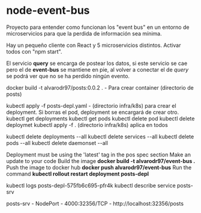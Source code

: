 # node-event-bus

Proyecto para entender como funcionan los "event bus" en un entorno de microservicios para que la perdida de información sea mínima.

Hay un pequeño cliente con React y 5 microservicios distintos. Activar todos con "npm start".

El servicio **query** se encarga de postear los datos, si este servicio se cae pero el de **event-bus** se mantiene en pie, al volver a conectar el de *query* se podrá ver que no se ha perdido ningún evento.

docker build -t alvarodr97/posts:0.0.2 . - Para crear container (directorio de posts)

kubectl apply -f posts-depl.yaml - (directorio infra/k8s) para crear el deployment. Si borras el pod, deployment se encargará de crear otro.
kubectl get deployments
kubectl get pods
kubectl delete pod
kubectl delete deploymet
kubectl apply -f . (directorio infra/k8s) aplica en todos

kubectl delete deployments --all
kubectl delete services --all
kubectl delete pods --all
kubectl delete daemonset --all

Deployment must be using the 'latest' tag in the pos spec section
Make an update to your code
Build the image **docker build -t alvarodr97/event-bus .**
Push the image to docker hub **docker push alvarodr97/event-bus**
Run the command **kubectl rollout restart deployment posts-depl**

kubectl logs posts-depl-575fb6c695-pfr4k
kubectl describe service posts-srv

posts-srv - NodePort - 4000:32356/TCP - http://localhost:32356/posts